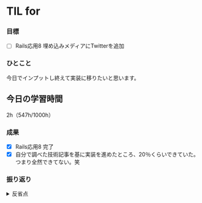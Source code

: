 # TIL for 

### 目標

- [ ] Rails応用8 埋め込みメディアにTwitterを追加

### ひとこと

今日でインプットし終えて実装に移りたいと思います。

## 今日の学習時間

2h（547h/1000h）
  
### 成果

- [x] Rails応用8 完了
- [x] 自分で調べた技術記事を基に実装を進めたところ、20％くらいできていた。つまり全然できてない。笑
 
### 振り返り 

<details><summary>反省点</summary>

decoratorを編集する必要があったことが抜けていました。

デコレーター（decorator）は、

モデルに関連した元のオブジェクトを変更せずに新しいメソッドや属性を追加できるツール。

ビューのロジックをデコレーターに集約することでモデルの役割の明確化、可読性が向上する。

↑たぶんアプリの見た目に関するロジックを定義するけど、モデルとは切り離した方がいいようなものを書けるところ。
